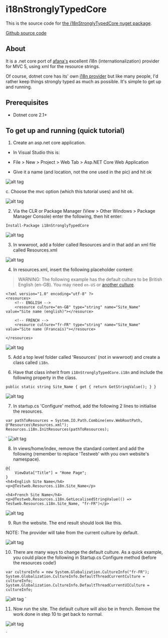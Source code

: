# i18nStronglyTypedCore

This is the source code for [the i18nStronglyTypedCore nuget package](https://www.nuget.org/packages/i18nStronglyTypedCore).

[Github source code](https://github.com/HockeyJustin/i18nStronglyTypedCore)

## About

It is a .net core port of [afana's](http://afana.me/archive/2013/11/01/aspnet-mvc-internationalization-store-strings-in-database-or-xml.aspx/) excellent
 i18n (internationalization) provider for MVC 5, using xml for the resource strings. 
 
Of course, dotnet core has its' own [i18n provider](https://docs.microsoft.com/en-us/aspnet/core/fundamentals/localization?view=aspnetcore-2.1) 
but like many people, I'd rather keep things strongly typed as much as possible. It's simple to get up and running.

## Prerequisites

- Dotnet core 2.1+

## To get up and running (quick tutorial)

1. Create an asp.net core application. 
- In Visual Studio this is:
- File > New > Project > Web Tab > Asp.NET Core Web Application

- Give it a name (and location, not the one used in the pic) and hit ok

![alt tag](https://github.com//HockeyJustin/i18nStronglyTypedCore/blob/master/i18nStronglyTypedMVC/i18nStronglyTypedMVC/wwwroot/images/1.png?raw=true)

c. Choose the mvc option (which this tutorial uses) and hit ok.

![alt tag](https://github.com//HockeyJustin/i18nStronglyTypedCore/blob/master/i18nStronglyTypedMVC/i18nStronglyTypedMVC/wwwroot/images/2.png?raw=true)


2. Via the CLR or Package Manager (View > Other Windows > Package Manager Console) enter the following, then hit enter:

`Install-Package i18nStronglyTypedCore`

![alt tag](https://github.com//HockeyJustin/i18nStronglyTypedCore/blob/master/i18nStronglyTypedMVC/i18nStronglyTypedMVC/wwwroot/images/3.png?raw=true)

3. In wwwroot, add a folder called Resources and in that add an xml file called Resources.xml

![alt tag](https://github.com//HockeyJustin/i18nStronglyTypedCore/blob/master/i18nStronglyTypedMVC/i18nStronglyTypedMVC/wwwroot/images/4.png?raw=true)

4. In resources.xml, insert the following placeholder content:

> WARNING: The following example has the default culture to be British English (en-GB). You may need `en-US` or [another culture](https://msdn.microsoft.com/en-us/library/hh441729.aspx).

```
<?xml version="1.0" encoding="utf-8" ?>
<resources>
    <!-- ENGLISH -->
    <resource culture="en-GB" type="string" name="Site_Name" value="Site name (english)"></resource>
    
    <!-- FRENCH -->
    <resource culture="fr-FR" type="string" name="Site_Name" value="Site name (Francais)"></resource>

</resources>
```

![alt tag](https://github.com//HockeyJustin/i18nStronglyTypedCore/blob/master/i18nStronglyTypedMVC/i18nStronglyTypedMVC/wwwroot/images/4a.png?raw=true)

5. Add a top level folder called 'Resources' (not in wwwroot) and create a class called `i18n`.

6. Have that class inherit from `i18nStronglyTypedCore.i18n` and include the following property in the class.

`public static string Site_Name { get { return GetStringValue(); } }`


![alt tag](https://github.com//HockeyJustin/i18nStronglyTypedCore/blob/master/i18nStronglyTypedMVC/i18nStronglyTypedMVC/wwwroot/images/5.png?raw=true)

7. In startup.cs 'Configure' method, add the following 2 lines to initialise the resources.

```
var pathToResources = System.IO.Path.Combine(env.WebRootPath, @"Resources\Resources.xml");
Resources.i18n.InitResources(pathToResources);
```

`
![alt tag](https://github.com//HockeyJustin/i18nStronglyTypedCore/blob/master/i18nStronglyTypedMVC/i18nStronglyTypedMVC/wwwroot/images/6.png?raw=true)

8. In views/home/index, remove the standard content and add the following (remember to replace 'Testweb' with you own website's namespace).

```
@{
    ViewData["Title"] = "Home Page";
}
<h4>English Site Name</h4>
<p>@Testweb.Resources.i18n.Site_Name</p>

<h4>French Site Name</h4>
<p>@Testweb.Resources.i18n.GetLocalisedStringValue(() => Testweb.Resources.i18n.Site_Name, "fr-FR")</p>
```

![alt tag](https://github.com//HockeyJustin/i18nStronglyTypedCore/blob/master/i18nStronglyTypedMVC/i18nStronglyTypedMVC/wwwroot/images/7.png?raw=true)

9. Run the website. The end result should look like this.

NOTE: The provider will take from the current culture by default.

![alt tag](https://github.com//HockeyJustin/i18nStronglyTypedCore/blob/master/i18nStronglyTypedMVC/i18nStronglyTypedMVC/wwwroot/images/8.png?raw=true)

10. There are many ways to change the default culture. As a quick example, you could place the following in Startup.cs Configure method (before the resources code!)

```
var cultureInfo = new System.Globalization.CultureInfo("fr-FR");
System.Globalization.CultureInfo.DefaultThreadCurrentCulture = cultureInfo;
System.Globalization.CultureInfo.DefaultThreadCurrentUICulture = cultureInfo;
```


![alt tag](https://github.com//HockeyJustin/i18nStronglyTypedCore/blob/master/i18nStronglyTypedMVC/i18nStronglyTypedMVC/wwwroot/images/9.png?raw=true)
`

11. Now run the site. The default culture will also be in french. Remove the work done in step 10 to get back to normal.

![alt tag](https://github.com//HockeyJustin/i18nStronglyTypedCore/blob/master/i18nStronglyTypedMVC/i18nStronglyTypedMVC/wwwroot/images/10.png?raw=true)


`


